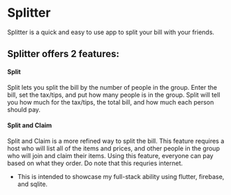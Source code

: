 # Splitter

Splitter is a quick and easy to use app to split your bill with your friends.

## Splitter offers 2 features:

#### Split

Split lets you split the bill by the number of people in the group. Enter the bill, set the tax/tips, and put how many people is in the group. Split will tell you how much for the tax/tips, the total bill, and how much each person should pay.

#### Split and Claim
Split and Claim is a more refined way to split the bill. This feature requires a host who will list all of the items and prices, and other people in the group who will join and claim their items. Using this feature, everyone can pay based on what they order. Do note that this requries internet.

* This is intended to showcase my full-stack ability using flutter, firebase, and sqlite.
